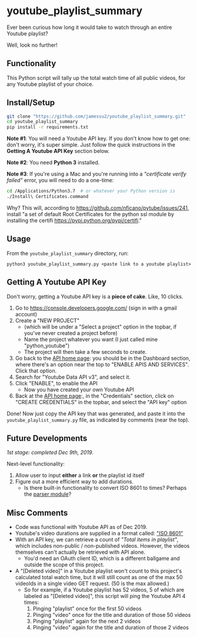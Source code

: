# youtube_playlist_summary
Ever been curious how long it would take to watch through an entire Youtube playlist?

Well, look no further!


## Functionality
This Python script will tally up the total watch time of all public videos, for any Youtube playlist of your choice.


## Install/Setup
```bash
git clone "https://github.com/jamessu2/youtube_playlist_summary.git"
cd youtube_playlist_summary
pip install -r requirements.txt
```

**Note #1**: You will need a Youtube API key. If you don't know how to get one: don't worry, it's super simple. Just follow the quick instructions in the **Getting A Youtube API Key** section below.

**Note #2**: You need **Python 3** installed.

**Note #3**: If you're using a Mac and you're running into a *"certificate verify failed"* error, you will need to do a one-time:

```bash
cd /Applications/Python3.7	# or whatever your Python version is
./Install\ Certificates.command
```

Why? This will, according to https://github.com/nficano/pytube/issues/241, install "a set of default Root Certificates for the python ssl module by installing the certifi https://pypi.python.org/pypi/certifi."


## Usage
From the `youtube_playlist_summary` directory, run: 

```
python3 youtube_playlist_summary.py <paste link to a youtube playlist>
```


## Getting A Youtube API Key
Don't worry, getting a Youtube API key is a **piece of cake**. Like, 10 clicks.

1. Go to https://console.developers.google.com/ (sign in with a gmail account)
2. Create a "NEW PROJECT" 
	- (which will be under a "Select a project" option in the topbar, if you've never created a project before)
	- Name the project whatever you want (I just called mine "python_youtube")
	- The project will then take a few seconds to create.
3. Go back to the [API home page](https://console.developers.google.com/): you should be in the Dashboard section, where there's an option near the top to "ENABLE APIS AND SERVICES". Click that option.
4. Search for "Youtube Data API v3", and select it.
5. Click "ENABLE", to enable the API
	- Now you have created your own Youtube API
6. Back at the [API home page](https://console.developers.google.com/):, in the "Credentials" section, click on "CREATE CREDENTIALS" in the topbar, and select the "API key" option

Done! Now just copy the API key that was generated, and paste it into the `youtube_playlist_summary.py` file, as indicated by comments (near the top).


## Future Developments
*1st stage: completed Dec 9th, 2019.*

Next-level functionality:

1. Allow user to input **either** a link **or** the playlist id itself
2. Figure out a more efficient way to add durations.
	- Is there built-in functionality to convert ISO 8601 to times? Perhaps the [parser module](https://dateutil.readthedocs.io/en/stable/parser.html)?


## Misc Comments
- Code was functional with Youtube API as of Dec 2019.
- Youtube's video durations are supplied in a format called: ["ISO 8601"](https://en.wikipedia.org/wiki/ISO_8601#Durations)
- With an API key, we can retrieve a count of *"Total items in playlist"*, which includes non-public / non-published videos. However, the videos themselves can't actually be retrieved with API alone.
	- You'd need an OAuth client ID, which is a different ballgame and outside the scope of this project.
- A "[Deleted video]" in a Youtube playlist won't count to this project's calculated total watch time, but it will still count as one of the max 50 videoIds in a single video GET request. (50 is the max allowed.)
	- So for example, if a Youtube playlist has 52 videos, 5 of which are labeled as "[Deleted video]", this script will ping the Youtube API 4 times:
		1. Pinging "playlist" once for the first 50 videos
		2. Pinging "video" once for the title and duration of those 50 videos
		3. Pinging "playlist" again for the next 2 videos
		4. Pinging "video" again for the title and duration of those 2 videos
